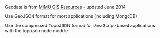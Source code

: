 Geodata is from <a href="http://themimu.info/gis-resources">MIMU GIS Resources</a> - updated June 2014

Use GeoJSON format for most applications (including MongoDB)

Use the compressed TopoJSON format for JavaScript-based applications with the topojson node module
